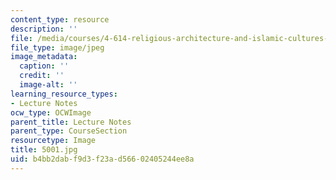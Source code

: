 ```yaml
---
content_type: resource
description: ''
file: /media/courses/4-614-religious-architecture-and-islamic-cultures-fall-2002/b4bb2dabf9d3f23ad56602405244ee8a_5001.jpg
file_type: image/jpeg
image_metadata:
  caption: ''
  credit: ''
  image-alt: ''
learning_resource_types:
- Lecture Notes
ocw_type: OCWImage
parent_title: Lecture Notes
parent_type: CourseSection
resourcetype: Image
title: 5001.jpg
uid: b4bb2dab-f9d3-f23a-d566-02405244ee8a
---
```


